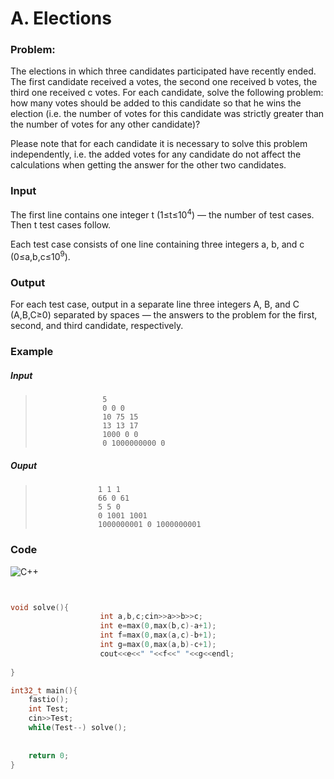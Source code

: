 # A. Elections


### Problem:

The elections in which three candidates participated have recently ended. The first candidate received a votes, the second one received b votes, the third one received c votes. For each candidate, solve the following problem: how many votes should be added to this candidate so that he wins the election (i.e. the number of votes for this candidate was strictly greater than the number of votes for any other candidate)?

Please note that for each candidate it is necessary to solve this problem independently, i.e. the added votes for any candidate do not affect the calculations when getting the answer for the other two candidates.

### Input

The first line contains one integer t (1≤t≤10<sup>4</sup>) — the number of test cases. Then t test cases follow.

Each test case consists of one line containing three integers a, b, and c (0≤a,b,c≤10<sup>9</sup>).

### Output

For each test case, output in a separate line three integers A, B, and C (A,B,C≥0) separated by spaces — the answers to the problem for the first, second, and third candidate, respectively.

### Example

##### Input

>                    5
>                    0 0 0
>                    10 75 15
>                    13 13 17
>                    1000 0 0
>                    0 1000000000 0



##### Ouput

>                   1 1 1
>                   66 0 61
>                   5 5 0
>                   0 1001 1001
>                   1000000001 0 1000000001


### Code

![C++](https://img.shields.io/badge/c++-%2300599C.svg?style=for-the-badge&logo=c%2B%2B&logoColor=white)
```cpp


void solve(){
                    int a,b,c;cin>>a>>b>>c;
                    int e=max(0,max(b,c)-a+1);
                    int f=max(0,max(a,c)-b+1);
                    int g=max(0,max(a,b)-c+1);
                    cout<<e<<" "<<f<<" "<<g<<endl; 
                    
}

int32_t main(){
    fastio();
    int Test;
    cin>>Test;
    while(Test--) solve();
    
    
    return 0;
}

``` 